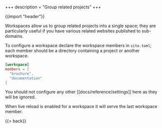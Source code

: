 +++
description = "Group related projects"
+++

{{import "header"}}

Workspaces allow us to group related projects into a single space; they are particularly useful if you have various related websites published to sub-domains.

To configure a workspace declare the workspace members in `site.toml`; each member should be a directory containing a project or another workspace.

```toml
[workspace]
members = [
  "brochure",
  "documentation"
]
```

You should not configure any other [[docs/reference/settings]] here as they will be ignored.

When live reload is enabled for a workspace it will serve the last workspace member.

{{> back}}
